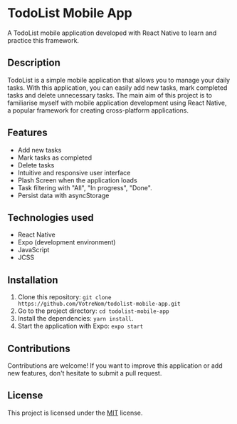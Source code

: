# TodoList Mobile App

A TodoList mobile application developed with React Native to learn and practice this framework.

## Description

TodoList is a simple mobile application that allows you to manage your daily tasks. With this application, you can easily add new tasks, mark completed tasks and delete unnecessary tasks. The main aim of this project is to familiarise myself with mobile application development using React Native, a popular framework for creating cross-platform applications.

## Features

- Add new tasks
- Mark tasks as completed
- Delete tasks
- Intuitive and responsive user interface
- Plash Screen when the application loads
- Task filtering with "All", "In progress", "Done".
- Persist data with asyncStorage

## Technologies used

- React Native
- Expo (development environment)
- JavaScript
- JCSS

## Installation

1. Clone this repository: `git clone https://github.com/VotreNom/todolist-mobile-app.git`
2. Go to the project directory: `cd todolist-mobile-app`
3. Install the dependencies: `yarn install`.
4. Start the application with Expo: `expo start`

## Contributions

Contributions are welcome! If you want to improve this application or add new features, don't hesitate to submit a pull request.

## License

This project is licensed under the [MIT](LICENSE) license.
